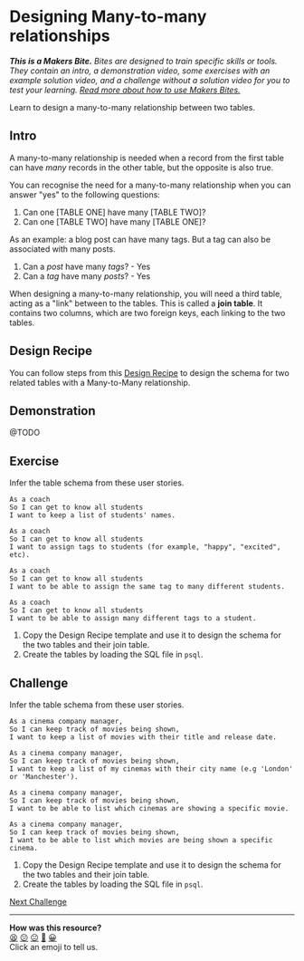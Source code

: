 # Designing Many-to-many relationships

_**This is a Makers Bite.** Bites are designed to train specific skills or
tools. They contain an intro, a demonstration video, some exercises with an
example solution video, and a challenge without a solution video for you to test
your learning. [Read more about how to use Makers
Bites.](https://github.com/makersacademy/course/blob/main/labels/bites.md)_

Learn to design a many-to-many relationship between two tables.

## Intro

A many-to-many relationship is needed when a record from the first table can have _many_ records in the other table, but the opposite is also true.

You can recognise the need for a many-to-many relationship when you can answer "yes" to the following questions:

1. Can one [TABLE ONE] have many [TABLE TWO]?
2. Can one [TABLE TWO] have many [TABLE ONE]?

As an example: a blog post can have many tags. But a tag can also be associated with many posts.

1. Can a _post_ have many _tags_? - Yes
1. Can a _tag_ have many _posts_? - Yes

When designing a many-to-many relationship, you will need a third table, acting as a "link" between to the tables. This is called a **join table**. It contains two columns, which are two foreign keys, each linking to the two tables.

## Design Recipe

You can follow steps from this [Design Recipe](../resources/two_tables_many_to_many_design_recipe_template.md) to design the schema for two related tables with a Many-to-Many relationship.

## Demonstration

@TODO

## Exercise

Infer the table schema from these user stories.

```
As a coach
So I can get to know all students
I want to keep a list of students' names.

As a coach
So I can get to know all students
I want to assign tags to students (for example, "happy", "excited", etc).

As a coach
So I can get to know all students
I want to be able to assign the same tag to many different students.

As a coach
So I can get to know all students
I want to be able to assign many different tags to a student.
```

1. Copy the Design Recipe template and use it to design the schema for the two tables and their join table.
2. Create the tables by loading the SQL file in `psql`.

## Challenge

Infer the table schema from these user stories.

```
As a cinema company manager,
So I can keep track of movies being shown,
I want to keep a list of movies with their title and release date.

As a cinema company manager,
So I can keep track of movies being shown,
I want to keep a list of my cinemas with their city name (e.g 'London' or 'Manchester').

As a cinema company manager,
So I can keep track of movies being shown,
I want to be able to list which cinemas are showing a specific movie.

As a cinema company manager,
So I can keep track of movies being shown,
I want to be able to list which movies are being shown a specific cinema.
```

1. Copy the Design Recipe template and use it to design the schema for the two tables and their join table.
2. Create the tables by loading the SQL file in `psql`.


[Next Challenge](05_repository_classes_many_to_many.md)

<!-- BEGIN GENERATED SECTION DO NOT EDIT -->

---

**How was this resource?**  
[😫](https://airtable.com/shrUJ3t7KLMqVRFKR?prefill_Repository=makersacademy/databases&prefill_File=joins/04_designing_many_to_many_relationships.md&prefill_Sentiment=😫) [😕](https://airtable.com/shrUJ3t7KLMqVRFKR?prefill_Repository=makersacademy/databases&prefill_File=joins/04_designing_many_to_many_relationships.md&prefill_Sentiment=😕) [😐](https://airtable.com/shrUJ3t7KLMqVRFKR?prefill_Repository=makersacademy/databases&prefill_File=joins/04_designing_many_to_many_relationships.md&prefill_Sentiment=😐) [🙂](https://airtable.com/shrUJ3t7KLMqVRFKR?prefill_Repository=makersacademy/databases&prefill_File=joins/04_designing_many_to_many_relationships.md&prefill_Sentiment=🙂) [😀](https://airtable.com/shrUJ3t7KLMqVRFKR?prefill_Repository=makersacademy/databases&prefill_File=joins/04_designing_many_to_many_relationships.md&prefill_Sentiment=😀)  
Click an emoji to tell us.

<!-- END GENERATED SECTION DO NOT EDIT -->
